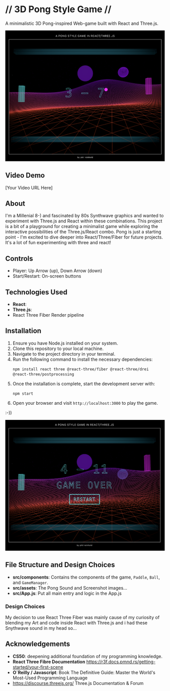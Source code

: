 # // 3D Pong Style Game // #

A minimalistic 3D Pong-inspired Web-game built with React and Three.js.

![Gameplay Screenshot](react-three-pong/src/assets/images/screenshots/gmscr1.png)

## Video Demo ##

[Your Video URL Here]  <!-- link folgt-->

## About ##

I'm a Millenial 8-) and fascinated by 80s Synthwave graphics and wanted to experiment with Three.js and React within these combinations. This project is a bit of a playground for creating a minimalist game while exploring the interactive possibilities of the Three.js/React combo. Pong is just a starting point - I'm excited to dive deeper into React/Three/Fiber for future projects. It's a lot of fun experimenting with three and react!

## Controls ##

- Player: Up Arrow (up), Down Arrow (down)
- Start/Restart: On-screen buttons

## Technologies Used ##

- **React**: 
- **Three.js**: 
- React Three Fiber Render pipeline

## Installation

1. Ensure you have Node.js installed on your system.
2. Clone this repository to your local machine.
3. Navigate to the project directory in your terminal.
4. Run the following command to install the necessary dependencies:
   ```
   npm install react three @react-three/fiber @react-three/drei @react-three/postprocessing
   ```
5. Once the installation is complete, start the development server with:
   ```
   npm start
   ```
6. Open your browser and visit `http://localhost:3000` to play the game.

:-)) 

![Gameplay Screenshot](react-three-pong/src/assets/images/screenshots/gmscr2.png)

## File Structure and Design Choices ##

- **src/components**: Contains the components of the game, `Paddle`, `Ball`, and `GameManager`.
- **src/assets**: The Pong Sound and Screenshot images...
- **src/App.js**: Put all main entry and logic in the App.js

### Design Choices ###
My decision to use React Three Fiber was mainly cause of my curiosity of blending my Art and code inside React with Three.js and i had these Snythwave sound in my head so…

## Acknowledgements ##

- **CS50**: deepening additional foundation of my programming knowledge.
- **React Three Fibre Documentation** https://r3f.docs.pmnd.rs/getting-started/your-first-scene 
- **O´Reilly / Javascript**: Book The Definitive Guide: Master the World's Most-Used Programming Language
- https://discourse.threejs.org/ Three.js Documentation & Forum
  


